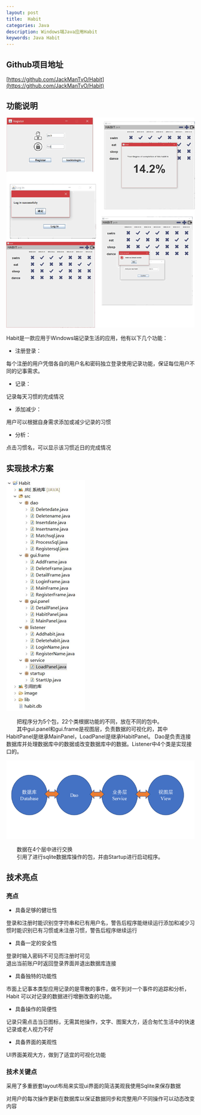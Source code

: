 ```yaml
---
layout: post
title:  Habit
categories: Java
description: Windows端Java应用Habit
keywords: Java Habit
---
```

## Github项目地址

[https://github.com/JackManTvO/Habit](https://github.com/JackManTvO/Habit)

## 功能说明

![Form](/images/posts/Java/Habit-form.png)

Habit是一款应用于Windows端记录生活的应用，他有以下几个功能：

- 注册登录：

每个注册的用户凭借各自的用户名和密码独立登录使用记录功能，保证每位用户不同的记事需求。

- 记录：

记录每天习惯的完成情况

- 添加减少：

用户可以根据自身需求添加或减少记录的习惯

- 分析：

点击习惯名，可以显示该习惯近日的完成情况

## 实现技术方案

![组成](/images/posts/Java/Habit-level.png)

&emsp;&emsp;把程序分为5个包，22个类根据功能的不同，放在不同的包中。  
&emsp;&emsp;其中gui.panel和gui.frame是视图层，负责数据的可视化的，其中 HabitPanel是继承MainPanel，LoadPanel是继承HabitPanel。 Dao是负责连接数据库并处理数据库中的数据或改变数据库中的数据。Listener中4个类是实现接口的。

![层](/images/posts/Java/Habit-diagram.png)

&emsp;&emsp;数据在4个层中进行交换  
&emsp;&emsp;引用了进行sqlite数据库操作的包，并由Startup进行启动程序。

## 技术亮点

### 亮点

- 具备足够的健壮性

登录和注册时能识别空字符串和已有用户名，警告后程序能继续运行添加和减少习惯时能识别已有习惯或未注册习惯，警告后程序继续运行

- 具备一定的安全性

登录时输入密码不可见而注册时可见  
退出当前账户时返回登录界面并退出数据库连接

- 具备独特的功能性

市面上记事本类型应用记录的是零散的事件，做不到对一个事件的追踪和分析，Habit 可以对记录的数据进行增删改查的功能。

- 具备操作的简便性

记录只需点击当日图标，无需其他操作，文字、图案大方，适合匆忙生活中的快速记录或老人视力不好

- 具备界面的美观性

UI界面美观大方，做到了适宜的可视化功能

### 技术关键点

采用了多重嵌套layout布局来实现ui界面的简洁美观我使用Sqlite来保存数据

对用户的每次操作更新在数据库以保证数据同步和完整用户不同操作可以动态改变内容
